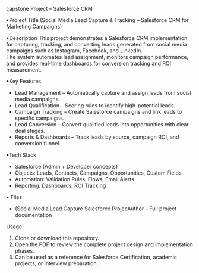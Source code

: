 capstone Project – Salesforce CRM

•Project Title
(Social Media Lead Capture & Tracking – Salesforce CRM for Marketing Campaigns)

•Description
This project demonstrates a Salesforce CRM implementation for capturing, tracking, and converting leads generated from social media campaigns such as Instagram, Facebook, and LinkedIn.  
The system automates lead assignment, monitors campaign performance, and provides real-time dashboards for conversion tracking and ROI measurement.  

•Key Features
- Lead Management – Automatically capture and assign leads from social media campaigns.  
- Lead Qualification – Scoring rules to identify high-potential leads.  
- Campaign Tracking – Create Salesforce campaigns and link leads to specific campaigns.  
- Lead Conversion – Convert qualified leads into opportunities with clear deal stages.  
- Reports & Dashboards – Track leads by source, campaign ROI, and conversion funnel.  

•Tech Stack
- Salesforce (Admin + Developer concepts)  
- Objects: Leads, Contacts, Campaigns, Opportunities, Custom Fields  
- Automation: Validation Rules, Flows, Email Alerts  
- Reporting: Dashboards, ROI Tracking  

• Files
- (Social Media Lead Capture Salesforce ProjecAuthor – Full project documentation  

 Usage
1. Clone or download this repository.  
2. Open the PDF to review the complete project design and implementation phases.  
3. Can be used as a reference for Salesforce Certification, academic projects, or interview preparation.
